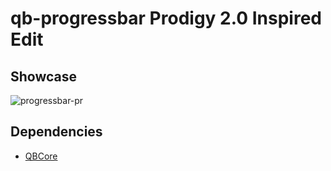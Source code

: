 # qb-progressbar Prodigy 2.0 Inspired Edit


## Showcase 
![progressbar-pr](https://github.com/user-attachments/assets/538583bb-ef12-4542-913f-c5b0e212d77a)
 
## Dependencies

- [QBCore](https://github.com/qbcore-framework/qb-core)



